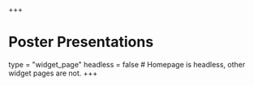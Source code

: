 +++
# Poster Presentations
type = "widget_page"
headless = false  # Homepage is headless, other widget pages are not.
+++

